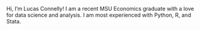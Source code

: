 Hi, I’m Lucas Connelly! I am a recent MSU Economics graduate with a love for data science and analysis. I am most experienced with Python, R, and Stata. 
